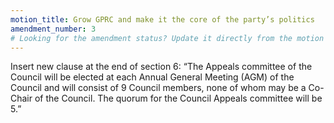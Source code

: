 ```yaml
---
motion_title: Grow GPRC and make it the core of the party’s politics
amendment_number: 3
# Looking for the amendment status? Update it directly from the motion page!
---
```


Insert new clause at the end of section 6:
“The Appeals committee of the Council will be elected at each Annual General Meeting (AGM) of the Council and will consist of 9 Council members, none of whom may be a Co-Chair of the Council. The quorum for the Council Appeals committee will be 5.”
